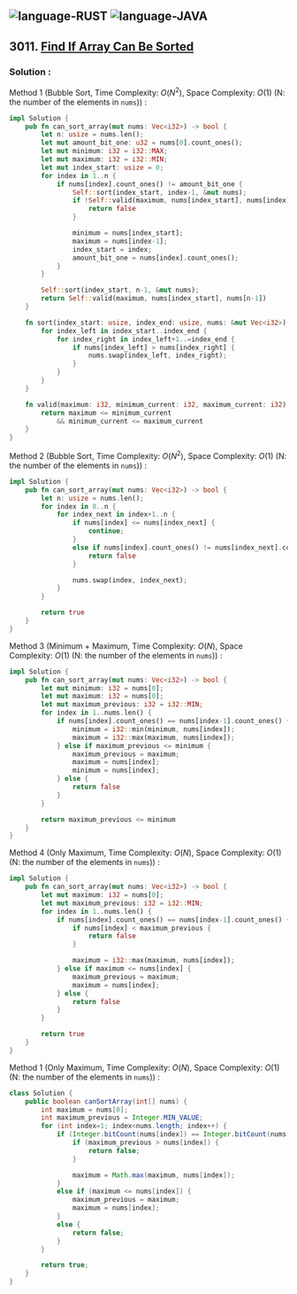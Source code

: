 ![language-RUST](https://img.shields.io/badge/RUST-8d4004?style=for-the-badge&logo=RUST)
![language-JAVA](https://img.shields.io/badge/Java-ED8B00?style=for-the-badge&logo=openjdk)
---

## 3011. [Find If Array Can Be Sorted](https://leetcode.com/problems/find-if-array-can-be-sorted)

### Solution :

Method 1 (Bubble Sort, Time Complexity: $O(N^2)$, Space Complexity: $O(1)$ (N: the number of the elements in `nums`)) :
```rust
impl Solution {
    pub fn can_sort_array(mut nums: Vec<i32>) -> bool {
        let n: usize = nums.len();
        let mut amount_bit_one: u32 = nums[0].count_ones();
        let mut minimum: i32 = i32::MAX;
        let mut maximum: i32 = i32::MIN;
        let mut index_start: usize = 0;
        for index in 1..n {
            if nums[index].count_ones() != amount_bit_one {
                Self::sort(index_start, index-1, &mut nums);
                if !Self::valid(maximum, nums[index_start], nums[index]) {
                    return false
                }

                minimum = nums[index_start];
                maximum = nums[index-1];
                index_start = index;
                amount_bit_one = nums[index].count_ones();
            }
        }

        Self::sort(index_start, n-1, &mut nums);
        return Self::valid(maximum, nums[index_start], nums[n-1])
    }

    fn sort(index_start: usize, index_end: usize, nums: &mut Vec<i32>) {
        for index_left in index_start..index_end {
            for index_right in index_left+1..=index_end {
                if nums[index_left] > nums[index_right] {
                    nums.swap(index_left, index_right);
                }
            }
        }
    }

    fn valid(maximum: i32, minimum_current: i32, maximum_current: i32) -> bool {
        return maximum <= minimum_current
            && minimum_current <= maximum_current
    }
}
```

Method 2 (Bubble Sort, Time Complexity: $O(N^2)$, Space Complexity: $O(1)$ (N: the number of the elements in `nums`)) :
```rust
impl Solution {
    pub fn can_sort_array(mut nums: Vec<i32>) -> bool {
        let n: usize = nums.len();
        for index in 0..n {
            for index_next in index+1..n {
                if nums[index] <= nums[index_next] {
                    continue;
                }
                else if nums[index].count_ones() != nums[index_next].count_ones() {
                    return false
                }

                nums.swap(index, index_next);
            }
        }

        return true
    }
}
```

Method 3 (Minimum + Maximum, Time Complexity: $O(N)$, Space Complexity: $O(1)$ (N: the number of the elements in `nums`)) :
```rust
impl Solution {
    pub fn can_sort_array(mut nums: Vec<i32>) -> bool {
        let mut minimum: i32 = nums[0];
        let mut maximum: i32 = nums[0];
        let mut maximum_previous: i32 = i32::MIN;
        for index in 1..nums.len() {
            if nums[index].count_ones() == nums[index-1].count_ones() {
                minimum = i32::min(minimum, nums[index]);
                maximum = i32::max(maximum, nums[index]);
            } else if maximum_previous <= minimum {
                maximum_previous = maximum;
                maximum = nums[index];
                minimum = nums[index];
            } else {
                return false
            }
        }

        return maximum_previous <= minimum
    }
}
```

Method 4 (Only Maximum, Time Complexity: $O(N)$, Space Complexity: $O(1)$ (N: the number of the elements in `nums`)) :
```rust
impl Solution {
    pub fn can_sort_array(mut nums: Vec<i32>) -> bool {
        let mut maximum: i32 = nums[0];
        let mut maximum_previous: i32 = i32::MIN;
        for index in 1..nums.len() {
            if nums[index].count_ones() == nums[index-1].count_ones() {
                if nums[index] < maximum_previous {
                    return false
                }

                maximum = i32::max(maximum, nums[index]);
            } else if maximum <= nums[index] {
                maximum_previous = maximum;
                maximum = nums[index];
            } else {
                return false
            }
        }

        return true
    }
}
```

Method 1 (Only Maximum, Time Complexity: $O(N)$, Space Complexity: $O(1)$ (N: the number of the elements in `nums`)) :
```java
class Solution {
    public boolean canSortArray(int[] nums) {
        int maximum = nums[0];
        int maximum_previous = Integer.MIN_VALUE;
        for (int index=1; index<nums.length; index++) {
            if (Integer.bitCount(nums[index]) == Integer.bitCount(nums[index-1])) {
                if (maximum_previous > nums[index]) {
                    return false;
                }

                maximum = Math.max(maximum, nums[index]);
            }
            else if (maximum <= nums[index]) {
                maximum_previous = maximum;
                maximum = nums[index];
            }
            else {
                return false;
            }
        }

        return true;
    }
}
```
